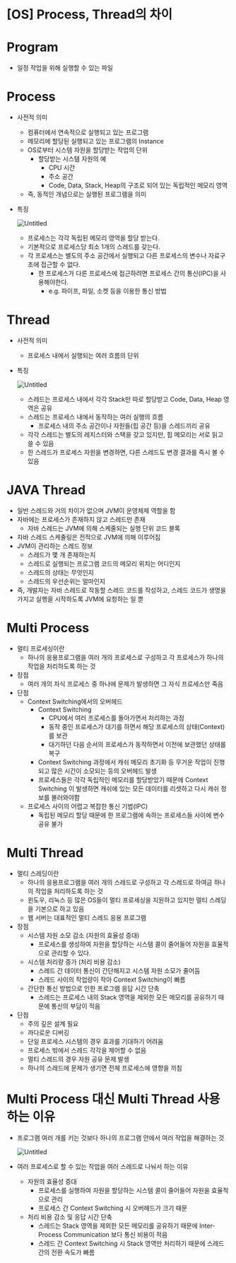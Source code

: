 # [OS] Process, Thread의 차이

# Program

- 일정 작업을 위해 실행할 수 있는 파일

# Process

- 사전적 의미
    - 컴퓨터에서 연속적으로 실행되고 있는 프로그램
    - 메모리에 할당된 실행되고 있는 프로그램의 Instance
    - OS로부터 시스템 자원을 할당받는 작업의 단위
        - 할당받는 시스템 자원의 예
            - CPU 시간
            - 주소 공간
            - Code, Data, Stack, Heap의 구조로 되어 있는 독립적인 메모리 영역
    - 즉, 동적인 개념으로는 실행된 프로그램을 의미
- 특징
    
    ![Untitled](%5BOS%5D%20Process,%20Thread%E1%84%8B%E1%85%B4%20%E1%84%8E%E1%85%A1%E1%84%8B%E1%85%B5%203c5c4d70fcae4fb893ede6c9b2558d9c/Untitled.png)
    
    - 프로세스는 각각 독립된 메모리 영역을 할당 받는다.
    - 기본적으로 프로세스당 최소 1개의 스레드를 갖는다.
    - 각 프로세스는 별도의 주소 공간에서 실행되고 다른 프로세스의 변수나 자료구조에 접근할 수 없다.
        - 한 프로세스가 다른 프로세스에 접근하려면 프로세스 간의 통신(IPC)을 사용해야한다.
            - e.g. 파이프, 파일, 소켓 등을 이용한 통신 방법

# Thread

- 사전적 의미
    - 프로세스 내에서 실행되는 여러 흐름의 단위
- 특징
    
    ![Untitled](%5BOS%5D%20Process,%20Thread%E1%84%8B%E1%85%B4%20%E1%84%8E%E1%85%A1%E1%84%8B%E1%85%B5%203c5c4d70fcae4fb893ede6c9b2558d9c/Untitled%201.png)
    
    - 스레드는 프로세스 내에서 각각 Stack만 따로 할당받고 Code, Data, Heap 영역은 공유
    - 스레드는 프로세스 내에서 동작하는 여러 실행의 흐름
        - 프로세스 내의 주소 공간이나 자원들(힙 공간 등)을 스레드끼리 공유
    - 각각 스레드는 별도의 레지스터와 스택을 갖고 있지만, 힙 메모리는 서로 읽고 쓸 수 있음
    - 한 스레드가 프로세스 자원을 변경하면, 다른 스레드도 변경 결과를 즉시 볼 수 있음

# JAVA Thread

- 일반 스레드와 거의 차이가 없으며 JVM이 운영체제 역할을 함
- 자바에는 프로세스가 존재하지 않고 스레드만 존재
    - 자바 스레드는 JVM에 의해 스케줄되는 실행 단위 코드 블록
- 자바 스레드 스케줄링은 전적으로 JVM에 의해 이루어짐
- JVM이 관리하는 스레드 정보
    - 스레드가 몇 개 존재하는지
    - 스레드로 실행되는 프로그램 코드의 메모리 위치는 어디인지
    - 스레드의 상태는 무엇인지
    - 스레드의 우선순위는 얼마인지
- 즉, 개발자는 자바 스레드로 작동할 스레드 코드를 작성하고, 스레드 코드가 생명을 가지고 실행을 시작하도록 JVM에 요청하는 일 뿐

# Multi Process

- 멀티 프로세싱이란
    - 하나의 응용프로그램을 여러 개의 프로세스로 구성하고 각 프로세스가 하나의 작업을 처리하도록 하는 것
- 장점
    - 여러 개의 자식 프로세스 중 하나에 문제가 발생하면 그 자식 프로세스만 죽음
- 단점
    - Context Switching에서의 오버헤드
        - Context Switching
            - CPU에서 여러 프로세스를 돌아가면서 처리하는 과정
            - 동작 중인 프로세스가 대기를 하면서 해당 프로세스의 상태(Context)를 보관
            - 대기하던 다음 순서의 프로세스가 동작하면서 이전에 보관했던 상태를 복구
        - Context Switching 과정에서 캐쉬 메모리 초기화 등 무거운 작업이 진행되고 많은 시간이 소모되는 등의 오버헤드 발생
        - 프로세스들은 각각 독립적인 메모리를 할당받았기 때문에 Context Switching 이 발생하면 캐쉬에 있는 모든 데이터를 리셋하고 다시 캐쉬 정보를 불러와야함
    - 프로세스 사이의 어렵고 복잡한 통신 기법(IPC)
        - 독립된 메모리 할당 때문에 한 프로그램에 속하는 프로세스들 사이에 변수 공유 불가

# Multi Thread

- 멀티 스레딩이란
    - 하나의 응용프로그램을 여러 개의 스레드로 구성하고 각 스레드로 하여금 하나의 작업을 처리하도록 하는 것
    - 윈도우, 리눅스 등 많은 OS들이 멀티 프로세싱을 지원하고 있지만 멀티 스레딩을 기본으로 하고 있음
    - 웹 서버는 대표적인 멀티 스레드 응용 프로그램
- 장점
    - 시스템 자원 소모 감소 (자원의 효율성 증대)
        - 프로세스를 생성하여 자원을 할당하는 시스템 콜이 줄어들어 자원을 효율적으로 관리할 수 있다.
    - 시스템 처리량 증가 (처리 비용 감소)
        - 스레드 간 데이터 통신이 간단해지고 시스템 자원 소모가 줄어듬
        - 스레드 사이의 작업량이 작아 Context Switching이 빠름
    - 간단한 통신 방법으로 인한 프로그램 응답 시간 단축
        - 스레드는 프로세스 내의 Stack 영역을 제외한 모든 메모리를 공유하기 때문에 통신의 부담이 적음
- 단점
    - 주의 깊은 설계 필요
    - 까다로운 디버깅
    - 단일 프로세스 시스템의 경우 효과를 기대하기 어려움
    - 프로세스 밖에서 스레드 각각을 제어할 수 없음
    - 멀티 스레드의 경우 자원 공유 문제 발생
    - 하나의 스레드에 문제가 생기면 전체 프로세스에 영향을 끼침

# Multi Process 대신 Multi Thread 사용하는 이유

- 프로그램 여러 개를 키는 것보다 하나의 프로그램 안에서 여러 작업을 해결하는 것
    
    ![Untitled](%5BOS%5D%20Process,%20Thread%E1%84%8B%E1%85%B4%20%E1%84%8E%E1%85%A1%E1%84%8B%E1%85%B5%203c5c4d70fcae4fb893ede6c9b2558d9c/Untitled%202.png)
    
- 여러 프로세스로 할 수 있는 작업을 여러 스레드로 나눠서 하는 이유
    - 자원의 효율성 증대
        - 프로세스를 실행하여 자원을 할당하는 시스템 콜이 줄어들어 자원을 효율적으로 관리
        - 프로세스 간 Context Switching 시 오버헤드가 크기 때문
    - 처리 비용 감소 및 응답 시간 단축
        - 스레드는 Stack 영역을 제외한 모든 메모리를 공유하기 때문에 Inter-Process Communication 보다 통신 비용이 적음
        - 스레드 간 Context Switching 시 Stack 영역만 처리하기 때문에 스레드 간의 전환 속도가 빠름